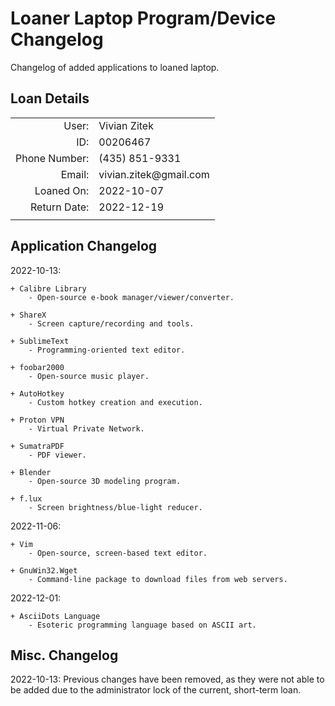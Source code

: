 # Loaner Laptop Program/Device Changelog

Changelog of added applications to loaned laptop.

## Loan Details

|               |                |
| ------------: | -------------- |
|         User: | Vivian Zitek   |
|           ID: | 00206467       |
| Phone Number: | (435) 851-9331 |
|        Email: | vivian.zitek@gmail.<span></span>com |
|    Loaned On: | 2022-10-07     |
|  Return Date: | 2022-12-19     |
|               |                |

## Application Changelog

2022-10-13:

	+ Calibre Library
		- Open-source e-book manager/viewer/converter.
		
	+ ShareX
		- Screen capture/recording and tools.
		
	+ SublimeText
		- Programming-oriented text editor.
		
	+ foobar2000
		- Open-source music player.
		
	+ AutoHotkey
		- Custom hotkey creation and execution.

	+ Proton VPN
		- Virtual Private Network.

	+ SumatraPDF
		- PDF viewer.

	+ Blender
		- Open-source 3D modeling program.

	+ f.lux
		- Screen brightness/blue-light reducer.

2022-11-06:

	+ Vim
		- Open-source, screen-based text editor.

	+ GnuWin32.Wget
		- Command-line package to download files from web servers.

2022-12-01:
	
	+ AsciiDots Language
		- Esoteric programming language based on ASCII art.

## Misc. Changelog

2022-10-13:
	Previous changes have been removed, as they were not able to be added due to the administrator lock of the current, short-term loan.

